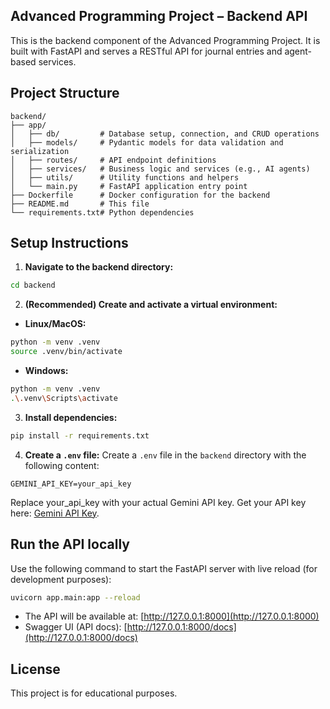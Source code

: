 ## Advanced Programming Project – Backend API

This is the backend component of the Advanced Programming Project. It is built with FastAPI and serves a RESTful API for journal entries and agent-based services.

## Project Structure

```
backend/
├── app/
│   ├── db/         # Database setup, connection, and CRUD operations
│   ├── models/     # Pydantic models for data validation and serialization
│   ├── routes/     # API endpoint definitions
│   ├── services/   # Business logic and services (e.g., AI agents)
│   ├── utils/      # Utility functions and helpers
│   └── main.py     # FastAPI application entry point
├── Dockerfile      # Docker configuration for the backend
├── README.md       # This file
└── requirements.txt# Python dependencies
```

## Setup Instructions

1. **Navigate to the backend directory:**

```bash
cd backend
```

2. **(Recommended) Create and activate a virtual environment:**

- **Linux/MacOS:**
```bash
python -m venv .venv
source .venv/bin/activate
```
- **Windows:**
```bash
python -m venv .venv
.\.venv\Scripts\activate
```

3. **Install dependencies:**

```bash
pip install -r requirements.txt
```

4. **Create a `.env` file:**
Create a `.env` file in the `backend` directory with the following content:
```
GEMINI_API_KEY=your_api_key
```
Replace your_api_key with your actual Gemini API key. Get your API key here:
[Gemini API Key](https://ai.google.dev/gemini-api/docs/api-key).

## Run the API locally

Use the following command to start the FastAPI server with live reload (for development purposes):
```bash
uvicorn app.main:app --reload
```

- The API will be available at: [http://127.0.0.1:8000](http://127.0.0.1:8000)
- Swagger UI (API docs): [http://127.0.0.1:8000/docs](http://127.0.0.1:8000/docs)

## License

This project is for educational purposes.
